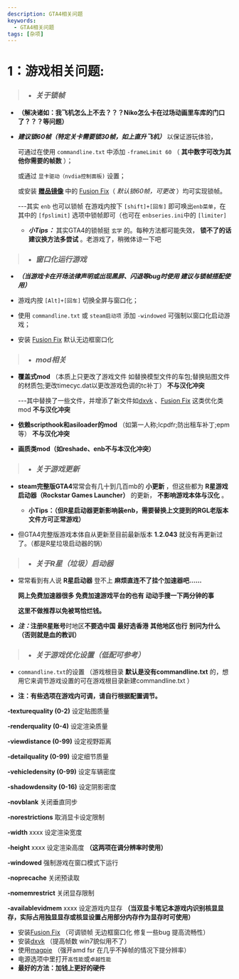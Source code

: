 ```yaml
---
description: GTA4相关问题
keywords:
  - GTA4相关问题
tags: [杂项]
---
```


# 1：游戏相关问题:

> - ### **_关于锁帧_**
  - **（解决诸如：我飞机怎么上不去？？？Niko怎么卡在过场动画里车库的门口了？？？等问题）**

  -  _**建议锁60帧（特定关卡需要锁30帧，如上直升飞机）**_ 以保证游玩体验，

        可通过在使用 `commandline.txt` 中添加 `-frameLimit 60` （ **其中数字可改为其他你需要的帧数** ）；

        或通过 `显卡驱动（nvdia控制面板)` 设置；
       
        或安装  **[赠品镜像](b9348.pages.dev)**  中的 [Fusion Fix](https://wwi.lanzoup.com/b07xe74sj)（ _默认锁60帧，可更改_ ）均可实现锁帧。
    
       ---其实 `enb` 也可以锁帧 在游戏内按下 `[shift]+[回车]` 即可唤出`enb菜单`，在其中的 `[fpslimit]` 选项中锁帧即可（也可在 `enbseries.ini`中的 `[limiter]`
     
        - **_小Tips：_** 其实GTA4的锁帧挺 `玄学` 的。每种方法都可能失效， **锁不了的话建议换方法多尝试** 。老游戏了，稍微体谅一下吧

> - ###  **_窗口化运行游戏_**
  - **_（当游戏卡在开场法律声明或出现黑屏、闪退等bug时使用 建议与锁帧搭配使用）_** 
     
  
   
  - 游戏内按 `[Alt]+[回车]` 切换全屏与窗口化；
                                                                         
  - 使用 `commandline.txt` 或 `steam启动项` 添加  `-windowed`  可强制以窗口化启动游戏；
    
  - 安装 [Fusion Fix](https://wwi.lanzoup.com/b07xe74sj) 默认无边框窗口化

> -  ### **_mod相关_**
   



      
   - **覆盖式mod** （本质上只更改了游戏文件 如替换模型文件的车包;替换贴图文件的材质包;更改timecyc.dat以更改游戏色调的tc补丁） **不与汉化冲突** 
     
     ---其中替换了一些文件，并增添了新文件如[dxvk](https://wwi.lanzoup.com/b07xe74sj) 、[Fusion Fix](https://wwi.lanzoup.com/b07xe74sj) 这类优化类mod  **不与汉化冲突**                                                                                                                                                                                   
   - **依赖scripthook和asiloader的mod**  （如第一人称;lcpdfr;防出租车补丁;epm等）  **不与汉化冲突** 
                                                                
   - **画质类mod（如reshade、enb不与本汉化冲突）**            
> -  ### **_关于游戏更新_**
-  **steam完整版GTA4**常常会有几十到几百mb的 **小更新** ，但这些都为 **R星游戏启动器（Rockstar Games Launcher）** 的更新， **不影响游戏本体与汉化** 。
      
    - **小Tips：（但R星启动器更新影响装enb，需要替换上文提到的RGL老版本文件方可正常游戏）** 
      
 - 但GTA4完整版游戏本体自从更新至目前最新版本 **1.2.043** 就没有再更新过了。（都是R星垃圾启动器的锅） 
> -  ### **_关于R星（垃圾）启动器_**


- 常常看到有人说 **R星启动器** 登不上  **麻烦直连不了挂个加速器吧……** 
   
  **网上免费加速器很多 免费加速游戏平台的也有 动动手搜一下两分钟的事**

   
  **这里不做推荐以免被骂恰烂钱。** 
   
-   **_注：_**注册**R星账号**时地区**不要选中国** **最好选香港**   **其他地区也行**  **别问为什么（否则就是血的教训）** 

> -  ### **_关于游戏优化设置（低配可参考）_**



-  `commandline.txt`的设置 （游戏根目录 **默认是没有commandline.txt** 的，想用它来调节游戏设置的可在游戏根目录新建commandline.txt
）
      
- **注：有些选项在游戏内可调，请自行根据配置调节。** 
    
 **-texturequality (0-2)**  设定贴图质量 
    
**-renderquality (0-4)**  设定渲染质量
     
**-viewdistance (0-99)**  设定视野距离
    
 **-detailquality (0-99)**  设定细节质量
   
 **-vehicledensity (0-99)** 设定车辆密度
    
 **-shadowdensity (0-16)**  设定阴影密度
    
 **-novblank**  关闭垂直同步
    
 **-norestrictions**  取消显卡设定限制
    
 **-width**  xxxx 设定渲染宽度
    
 **-height**  xxxx 设定渲染高度 **（这两项在调分辨率时使用）** 
   
  **-windowed**  强制游戏在窗口模式下运行
   
 **-noprecache**  关闭预读取
   
  **-nomemrestrict**  关闭显存限制
    
 **-availablevidmem**  xxxx 设定游戏内显存 **（当双显卡笔记本游戏内识别核显显存，实际占用独显显存或核显设置占用部分内存作为显存时可使用）** 

- 安装[Fusion Fix](https://wwi.lanzoup.com/b07xe74sj) （可调锁帧 无边框窗口化 修复一些bug 提高流畅性）
- 安装[dxvk](https://wwi.lanzoup.com/b07xe74sj) （提高帧数 win7貌似用不了）
- 使用[magpie](https://wwi.lanzoup.com/b07xe74sj) （强开amd fsr 在几乎不掉帧的情况下提分辨率）
- 电源选项中里打开`高性能`或`卓越性能`
-  **最好的方法：加钱上更好的硬件** 
   
    




   
   
